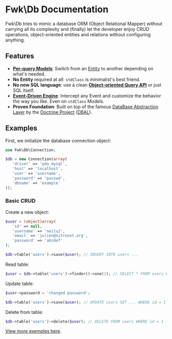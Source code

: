# Fwk\Db Documentation

Fwk\Db tries to mimic a database ORM (Object Relational Mapper) without carrying all its complexity and (finally) let the developer enjoy CRUD operations, object-oriented entities and relations without configuring anything.

## Features

- **[Per-query Models](./finder.md)**: Switch from an [Entity](./entities.md) to another depending on what's needed.
- **No Entity** required at all: ```stdClass``` is minimalist's best friend.
- **No new SQL language**: use a clean **[Object-oriented Query API](./query.md)** or just SQL itself.
- **[Event-Driven Engine](./events.md)**: Intercept any Event and customize the behavior the way you like. Even on ```stdClass``` Models.
- **Proven Foundation**: Built on top of the famous [DataBase Abstraction Layer](http://www.doctrine-project.org/projects/dbal.html) by the [Doctrine Project](http://www.doctrine-project.org) ([DBAL](https://github.com/doctrine/dbal)).

## Examples

First, we initialize the database connection object:

``` php
use Fwk\Db\Connection;

$db = new Connection(array(
   'driver' => 'pdo_mysql',
   'host' => 'localhost',
   'user' => 'username',
   'password' => 'passwd',
   'dbname' => 'example'
));
```

### Basic CRUD

Create a new object:

``` php
$user = (object)array(
   'id' => null,
   'username' => 'neiluJ',
   'email' => 'julien@nitronet.org',
   'password' => 'abcdef'
);

$db->table('users')->save($user); // INSERT INTO users ...
```

Read table:

``` php
$user = $db->table('users')->finder()->one(1); // SELECT * FROM users WHERE id = 1
```

Update table:

``` php
$user->password = 'changed password';

$db->table('users')->save($user); // UPDATE users SET ... WHERE id = 1
```

Delete from table:

``` php
$db->table('users')->delete($user); // DELETE FROM users WHERE id = 1
```

[View more exemples here](./exemples.md).